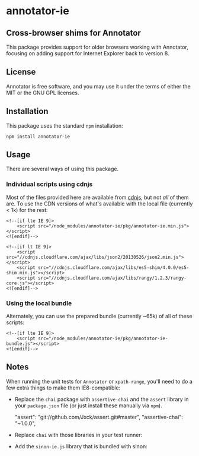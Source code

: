 annotator-ie
============

## Cross-browser shims for Annotator

This package provides support for older browsers working with Annotator,
focusing on adding support for Internet Explorer back to version 8.

## License

Annotator is free software, and you may use it under the terms of either the
MIT or the GNU GPL licenses.

## Installation

This package uses the standard `npm` installation:

  `npm install annotator-ie`

## Usage

There are several ways of using this package.

### Individual scripts using cdnjs

Most of the files provided here are available from [cdnjs](http://www.cdnjs.com/),
but not *all* of them are. To use the CDN versions of what's available with the
local file (currently < 1k) for the rest:

    <!--[if lte IE 9]>
        <script src="/node_modules/annotator-ie/pkg/annotator-ie.min.js"></script>
    <![endif]-->

    <!--[if lt IE 9]>
        <script src="//cdnjs.cloudflare.com/ajax/libs/json2/20130526/json2.min.js"></script>
        <script src="//cdnjs.cloudflare.com/ajax/libs/es5-shim/4.0.0/es5-shim.min.js"></script>
        <script src="//cdnjs.cloudflare.com/ajax/libs/rangy/1.2.3/rangy-core.js"></script>
    <![endif]-->

### Using the local bundle

Alternately, you can use the prepared bundle (currently ~65k) of all of these scripts:

   	<!--[if lte IE 9]>
        <script src="/node_modules/annotator-ie/pkg/annotator-ie-bundle.js"></script>
    <![endif]-->


## Notes

When running the unit tests for `Annotator` or `xpath-range`, you'll need
to do a few extra things to make them IE8-compatible:

* Replace the `chai` package with `assertive-chai` and the `assert` library in your
`package.json` file (or just install these manually via `npm`).

    "assert": "git://github.com/Jxck/assert.git#master",
    "assertive-chai": "~1.0.0",

* Replace `chai` with those libraries in your test runner:

    <script src="/node_modules/assert/assert.js"></script>
    <script src="/node_modules/assertive-chai/assertive-chai.js"></script>

* Add the `sinon-ie.js` library that is bundled with sinon:

    <script src="/node_modules/sinon/pkg/sinon.js"></script>
    <!--[if lt IE 9]>
        <script src="/node_modules/sinon/pkg/sinon-ie.js"></script>
    <![endif]-->

